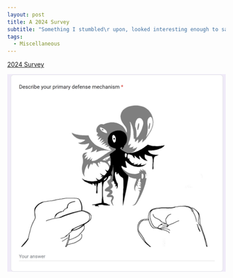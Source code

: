 ```yaml
---
layout: post
title: A 2024 Survey
subtitle: "Something I stumbled\r upon, looked interesting enough to save"
tags:
  - Miscellaneous
---
```

[2024 Survey](https://docs.google.com/forms/d/e/1FAIpQLSfvUyMtAi0d2O2Xv9cMGOweYP9wK3ViRZglgsO0e2fssG6ZFQ/viewform)

![](../assets/survey_image.png)


